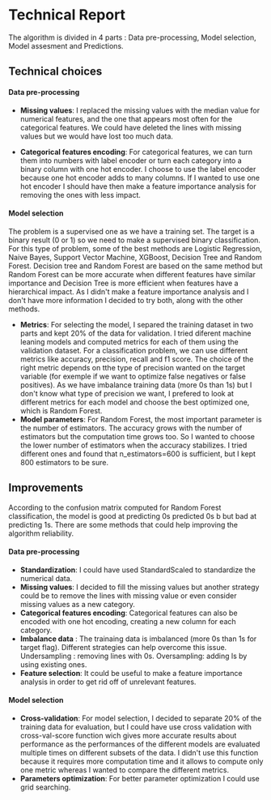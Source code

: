  # Technical Report
 
 The algorithm is divided in 4 parts : Data pre-processing, Model selection, Model assesment and Predictions.
 
 ## Technical choices
 
 #### Data pre-processing
 
* __Missing values__: 
I replaced the missing values with the median value for numerical features, and the one that appears most often for the categorical features. We could have deleted the lines with missing values but we would have lost too much data.
 
* __Categorical features encoding__: For categorical features, we can turn them into numbers with label encoder or turn each category into a binary column with one hot encoder. I choose to use the label encoder because one hot encoder adds to many columns. If I wanted to use one hot encoder I should have then make a feature importance analysis for removing the ones with less impact.

 #### Model selection
 The problem is a supervised one as we have a training set. The target is a binary result (0 or 1) so we need to make a supervised binary classification. For this type of problem, some of the best methods are Logistic Regression, Naive Bayes, Support Vector Machine, XGBoost, Decision Tree and Random Forest. Decision tree and Random Forest are based on the same method but Random Forest can be more accurate when different features have similar importance and Decision Tree is more efficient when features have a hierarchical impact. As I didn't make a feature importance analysis and I don't have more information I decided to try both, along with the other methods.
 * __Metrics__: For selecting the model, I separed the training dataset in two parts and kept 20% of the data for validation. I tried diferent machine leaning models and computed metrics for each of them using the validation dataset. For a classification problem, we can use different metrics like accuracy, precision, recall and f1 score. The choice of the right metric depends on tthe type of precision wanted on the target variable (for exemple if we want to optimize false negatives or false positives). As we have imbalance training data (more 0s than 1s) but I don't know what type of precision we want, I prefered to look at different metrics for each model and choose the best optimized one, which is Random Forest.
 * __Model parameters__: For Random Forest, the most important parameter is the number of estimators. The accuracy grows with the number of estimators but the computation time grows too. So I wanted to choose the lower number of estimators when the accuracy stabilizes. I tried different ones and found that n_estimators=600 is sufficient, but I kept 800 estimators to be sure.
 

 ## Improvements
 According to the confusion matrix computed for Random Forest classification, the model is good at predicting 0s predicted 0s b but bad at predicting 1s. There are some methods that could help improving the algorithm reliability.
 
  #### Data pre-processing
 * __Standardization__: I could have used StandardScaled to standardize the numerical data.
 * __Missing values__: I decided to fill the missing values but another strategy could be to remove the lines with missing value or even consider missing values as a new category. 
 *  __Categorical features encoding__: Categorical features can also be encoded with one hot encoding, creating a new column for each category.
 * __Imbalance data__ : The trainaing data is imbalanced (more 0s than 1s for target flag). Different strategies can help overcome this issue. Undersampling : removing lines with 0s. Oversampling: adding ls by using existing ones.
 * __Feature selection__: It could be useful to make a feature importance analysis in order to get rid off of unrelevant features.

 #### Model selection
 * __Cross-validation__: For model selection, I decided to separate 20% of the training data for evaluation, but I could have use cross validation with cross-val-score function wich gives more accurate results about performance as the performances of the different models are evaluated multiple times on different subsets of the data. I didn't use this function because it requires more computation time and it allows to compute only one metric whereas I wanted to compare the different metrics.
 * __Parameters optimization__: For better parameter optimization I could use grid searching.
